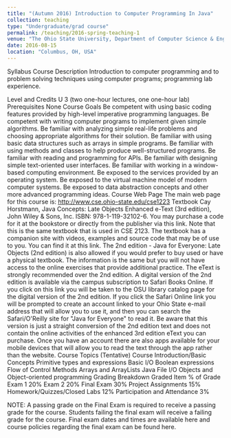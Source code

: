 ```yaml
---
title: "(Autumn 2016) Introduction to Computer Programming In Java"
collection: teaching
type: "Undergraduate/grad course"
permalink: /teaching/2016-spring-teaching-1
venue: "The Ohio State University, Department of Computer Science & Engineering"
date: 2016-08-15
location: "Columbus, OH, USA"
---
```








Syllabus
Course Description
Introduction to computer programming and to problem solving techniques using computer programs;
programming lab experience.

Level and Credits
U 3 (two one-hour lectures, one one-hour lab)
Prerequisites
None
Course Goals
Be competent with using basic coding features provided by high-level imperative programming languages.
Be competent with writing computer programs to implement given simple algorithms.
Be familiar with analyzing simple real-life problems and choosing appropriate algorithms for their solution.
Be familiar with using basic data structures such as arrays in simple programs.
Be familiar with using methods and classes to help produce well-structured programs.
Be familiar with reading and programming for APIs.
Be familiar with designing simple text-oriented user interfaces.
Be familiar with working in a window-based computing environment.
Be exposed to the services provided by an operating system.
Be exposed to the virtual machine model of modern computer systems.
Be exposed to data abstraction concepts and other more advanced programming ideas.
Course Web Page
The main web page for this course is: http://www.cse.ohio-state.edu/cse1223
Textbook
Cay Horstmann, Java Concepts: Late Objects Enhanced e-Text (3rd edition), John Wiley & Sons, Inc. ISBN: 978-1-119-32102-6.  You may purchase a code for it at the bookstore or directly from the publisher via this link. Note that this is the same textbook that is used in CSE 2123.
The textbook has a companion site with videos, examples and source code that may be of use to you.  You can find it at this link.
The 2nd edition - Java for Everyone: Late Objects (2nd edition) is also allowed if you would prefer to buy used or have a physical textbook.  The information is the same but you will not have access to the online exercises that provide additional practice.  The eText is strongly recommended over the 2nd edition.
A digital version of the 2nd edition is available via the campus subscription to Safari Books Online. If you click on this link you will be taken to the OSU library catalog page for the digital version of the 2nd edition. If you click the Safari Online link you will be prompted to create an account linked to your Ohio State e-mail address that will allow you to use it, and then you can search the Safari/O'Reilly site for "Java for Everyone" to read it. Be aware that this version is just a straight conversion of the 2nd edition text and does not contain the online activities of the enhanced 3rd edition eText you can purchase. Once you have an account there are also apps available for your mobile devices that will allow you to read the text through the app rather than the website. 
Course Topics (Tentative)
Course Introduction/Basic Concepts
Primitive types and expressions
Basic I/O
Boolean expressions
Flow of Control
Methods
Arrays and ArrayLists
Java File I/O 
Objects and Object-oriented programming
Grading Breakdown
Graded Item
% of Grade
Exam 1
20%
Exam 2
20%
Final Exam
30%
Project Assignments
15%
Homework/Quizzes/Closed Labs
12%
Participation and Attendance
3%

NOTE:  A passing grade on the Final Exam is required to receive a passing grade for the course.  Students failing the final exam will receive a failing grade for the course.  Final exam dates and times are available here and course policies regarding the final exam can be found here.  



